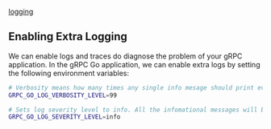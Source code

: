 [logging](https://github.com/grpc-ecosystem/go-grpc-middleware/tree/master/logging)

## Enabling Extra Logging
We can enable logs and traces do diagnose the problem of your gRPC application. In the gRPC Go application, we can enable extra logs by setting the following environment variables:
```bash
# Verbosity means how many times any single info mesage should print every five minutes. The verbosity is set to 0 by default.
GRPC_GO_LOG_VERBOSITY_LEVEL=99 

# Sets log severity level to info. All the infomational messages will be printed.
GRPC_GO_LOG_SEVERITY_LEVEL=info 
```